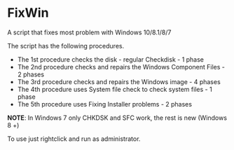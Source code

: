 # FixWin
A script that fixes most problem with Windows 10/8.1/8/7

The script has the following procedures.
* The 1st procedure checks the disk - regular Checkdisk - 1 phase
* The 2nd procedure checks and repairs the Windows Component Files - 2 phases
* The 3rd procedure checks and repairs the Windows image - 4 phases
* The 4th procedure uses System file check to check system files - 1 phase
* The 5th procedure uses Fixing Installer problems - 2 phases

**NOTE**: In Windows 7 only CHKDSK and SFC work, the rest is new (Windows 8 +)

To use just rightclick and run as administrator.  
